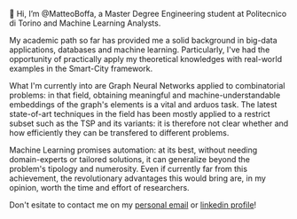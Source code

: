👋 Hi, I’m @MatteoBoffa, a Master Degree Engineering student at Politecnico di Torino and Machine Learning Analysts. 

My academic path so far has provided me a solid background in big-data applications, databases and machine learning. 
Particularly, I've had the opportunity of practically apply my theoretical knowledges with real-world examples in the Smart-City framework.

What I'm currently into are Graph Neural Networks applied to combinatorial problems: in that field, obtaining meaningful and machine-understandable embeddings of the graph's elements is a vital and arduos task.
The latest state-of-art techniques in the field has been mostly applied to a restrict subset such as the TSP and its variants: it is therefore not clear whether and how efficiently they can be transfered to different problems.

Machine Learning promises automation: at its best, without needing domain-experts or tailored solutions, it can generalize beyond the problem's tipology and numerosity. 
Even if currently far from this achievement, the revolutionary advantages this would bring are, in my opinion, worth the time and effort of researchers.   

Don't esitate to contact me on my [personal email](mailto:boffa.matteo.97@gmail.com) or [linkedin profile](https://www.linkedin.com/in/matteo-boffa-414a72206)!

<!---
MatteoBoffa/MatteoBoffa is a ✨ special ✨ repository because its `README.md` (this file) appears on your GitHub profile.
You can click the Preview link to take a look at your changes.
--->
